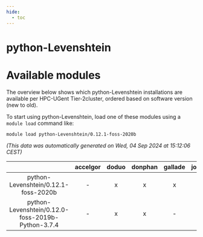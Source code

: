 ```yaml
---
hide:
  - toc
---
```


python-Levenshtein
==================

# Available modules


The overview below shows which python-Levenshtein installations are available per HPC-UGent Tier-2cluster, ordered based on software version (new to old).

To start using python-Levenshtein, load one of these modules using a `module load` command like:

```shell
module load python-Levenshtein/0.12.1-foss-2020b
```

*(This data was automatically generated on Wed, 04 Sep 2024 at 15:12:06 CEST)*  

| |accelgor|doduo|donphan|gallade|joltik|shinx|skitty|
| :---: | :---: | :---: | :---: | :---: | :---: | :---: | :---: |
|python-Levenshtein/0.12.1-foss-2020b|-|x|x|x|x|-|x|
|python-Levenshtein/0.12.0-foss-2019b-Python-3.7.4|-|x|x|-|x|-|x|
